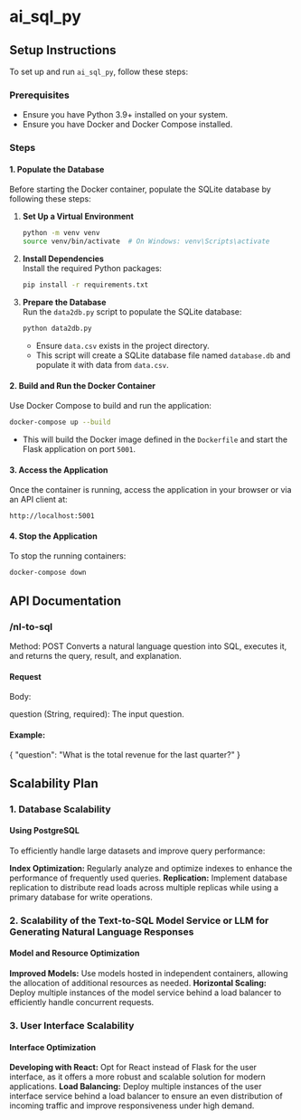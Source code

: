 # ai_sql_py

## Setup Instructions

To set up and run `ai_sql_py`, follow these steps:

### Prerequisites

- Ensure you have Python 3.9+ installed on your system.
- Ensure you have Docker and Docker Compose installed.

### Steps

#### 1. Populate the Database

Before starting the Docker container, populate the SQLite database by following these steps:

1. **Set Up a Virtual Environment**  
   ```bash
   python -m venv venv
   source venv/bin/activate  # On Windows: venv\Scripts\activate
   ```

2. **Install Dependencies**  
   Install the required Python packages:
   ```bash
   pip install -r requirements.txt
   ```

3. **Prepare the Database**  
   Run the `data2db.py` script to populate the SQLite database:
   ```bash
   python data2db.py
   ```

   - Ensure `data.csv` exists in the project directory.
   - This script will create a SQLite database file named `database.db` and populate it with data from `data.csv`.

#### 2. Build and Run the Docker Container

Use Docker Compose to build and run the application:

```bash
docker-compose up --build
```

- This will build the Docker image defined in the `Dockerfile` and start the Flask application on port `5001`.

#### 3. Access the Application

Once the container is running, access the application in your browser or via an API client at:
```
http://localhost:5001
```

#### 4. Stop the Application

To stop the running containers:
```bash
docker-compose down
```

## API Documentation

### /nl-to-sql
Method: POST
Converts a natural language question into SQL, executes it, and returns the query, result, and explanation.

#### Request
Body:

question (String, required): The input question.

#### Example:

{
  "question": "What is the total revenue for the last quarter?"
}

## Scalability Plan

### 1. Database Scalability

#### Using PostgreSQL
To efficiently handle large datasets and improve query performance:

**Index Optimization:** Regularly analyze and optimize indexes to enhance the performance of frequently used queries.
**Replication:** Implement database replication to distribute read loads across multiple replicas while using a primary database for write operations.

### 2. Scalability of the Text-to-SQL Model Service or LLM for Generating Natural Language Responses

#### Model and Resource Optimization

**Improved Models:** Use models hosted in independent containers, allowing the allocation of additional resources as needed.
**Horizontal Scaling:** Deploy multiple instances of the model service behind a load balancer to efficiently handle concurrent requests.

### 3. User Interface Scalability

#### Interface Optimization

**Developing with React:** Opt for React instead of Flask for the user interface, as it offers a more robust and scalable solution for modern applications.
**Load Balancing:** Deploy multiple instances of the user interface service behind a load balancer to ensure an even distribution of incoming traffic and improve responsiveness under high demand.

